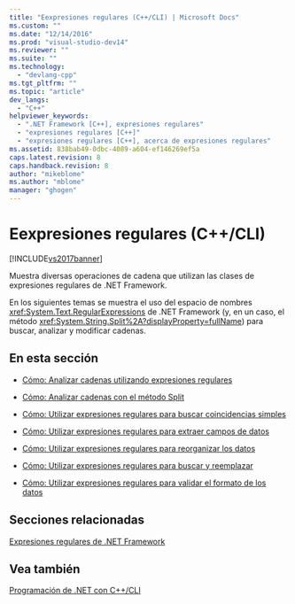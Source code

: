 ```yaml
---
title: "Eexpresiones regulares (C++/CLI) | Microsoft Docs"
ms.custom: ""
ms.date: "12/14/2016"
ms.prod: "visual-studio-dev14"
ms.reviewer: ""
ms.suite: ""
ms.technology: 
  - "devlang-cpp"
ms.tgt_pltfrm: ""
ms.topic: "article"
dev_langs: 
  - "C++"
helpviewer_keywords: 
  - ".NET Framework [C++], expresiones regulares"
  - "expresiones regulares [C++]"
  - "expresiones regulares [C++], acerca de expresiones regulares"
ms.assetid: 838bab49-0dbc-4089-a604-ef146269ef5a
caps.latest.revision: 8
caps.handback.revision: 8
author: "mikeblome"
ms.author: "mblome"
manager: "ghogen"
---
```

# Eexpresiones regulares (C++/CLI)
[!INCLUDE[vs2017banner](../assembler/inline/includes/vs2017banner.md)]

Muestra diversas operaciones de cadena que utilizan las clases de expresiones regulares de .NET Framework.  
  
 En los siguientes temas se muestra el uso del espacio de nombres <xref:System.Text.RegularExpressions> de .NET Framework \(y, en un caso, el método <xref:System.String.Split%2A?displayProperty=fullName>\) para buscar, analizar y modificar cadenas.  
  
## En esta sección  
  
-   [Cómo: Analizar cadenas utilizando expresiones regulares](../dotnet/how-to-parse-strings-using-regular-expressions-cpp-cli.md)  
  
-   [Cómo: Analizar cadenas con el método Split](../dotnet/how-to-parse-strings-using-the-split-method-cpp-cli.md)  
  
-   [Cómo: Utilizar expresiones regulares para buscar coincidencias simples](../dotnet/how-to-use-regular-expressions-for-simple-matching-cpp-cli.md)  
  
-   [Cómo: Utilizar expresiones regulares para extraer campos de datos](../dotnet/how-to-use-regular-expressions-to-extract-data-fields-cpp-cli.md)  
  
-   [Cómo: Utilizar expresiones regulares para reorganizar los datos](../dotnet/how-to-use-regular-expressions-to-rearrange-data-cpp-cli.md)  
  
-   [Cómo: Utilizar expresiones regulares para buscar y reemplazar](../dotnet/how-to-use-regular-expressions-to-search-and-replace-cpp-cli.md)  
  
-   [Cómo: Utilizar expresiones regulares para validar el formato de los datos](../dotnet/how-to-use-regular-expressions-to-validate-data-formatting-cpp-cli.md)  
  
## Secciones relacionadas  
 [Expresiones regulares de .NET Framework](../Topic/.NET%20Framework%20Regular%20Expressions.md)  
  
## Vea también  
 [Programación de .NET con C\+\+\/CLI](../dotnet/dotnet-programming-with-cpp-cli-visual-cpp.md)